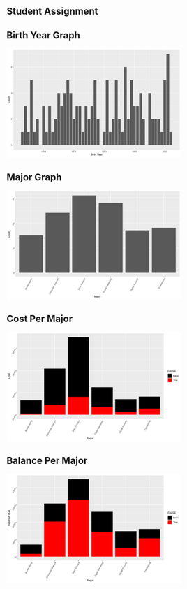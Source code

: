 ## Student Assignment

## Birth Year Graph
<img src="Student Assignment/birth_year_graph.png" height = 250, width =400>

## Major Graph
<img src="Student Assignment/major_graph.png" height = 250, width =400>

## Cost Per Major
<img src="Student Assignment/cost_per_major_graph.png" height = 250, width =400>

## Balance Per Major
<img src="Student Assignment/balance_per_major_graph.png" height = 250, width =400>

